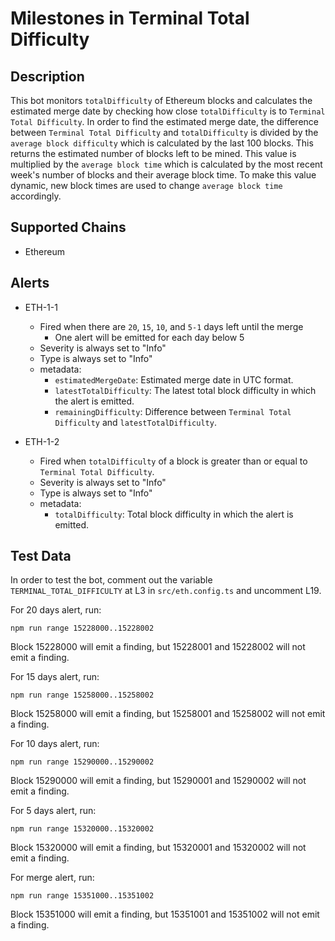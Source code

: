 # Milestones in Terminal Total Difficulty

## Description

This bot monitors `totalDifficulty` of Ethereum blocks and calculates the estimated merge date by checking how close `totalDifficulty` is to `Terminal Total Difficulty`.
In order to find the estimated merge date, the difference between `Terminal Total Difficulty` and `totalDifficulty` is divided by the `average block difficulty` which is calculated by the last 100 blocks. This returns the estimated number of blocks left to be mined. This value is multiplied by the `average block time` which is calculated by the most recent week's number of blocks and their average block time. To make this value dynamic, new block times are used to change `average block time` accordingly.

## Supported Chains

- Ethereum

## Alerts

- ETH-1-1

  - Fired when there are `20`, `15`, `10`, and `5-1` days left until the merge
    - One alert will be emitted for each day below 5
  - Severity is always set to "Info"
  - Type is always set to "Info"
  - metadata:
    - `estimatedMergeDate`: Estimated merge date in UTC format.
    - `latestTotalDifficulty`: The latest total block difficulty in which the alert is emitted.
    - `remainingDifficulty`: Difference between `Terminal Total Difficulty` and `latestTotalDifficulty`.

- ETH-1-2
  - Fired when `totalDifficulty` of a block is greater than or equal to `Terminal Total Difficulty`.
  - Severity is always set to "Info"
  - Type is always set to "Info"
  - metadata:
    - `totalDifficulty`: Total block difficulty in which the alert is emitted.

## Test Data

In order to test the bot, comment out the variable `TERMINAL_TOTAL_DIFFICULTY` at L3 in `src/eth.config.ts` and uncomment L19.

For 20 days alert, run:

```
npm run range 15228000..15228002
```

Block 15228000 will emit a finding, but 15228001 and 15228002 will not emit a finding.

For 15 days alert, run:

```
npm run range 15258000..15258002
```

Block 15258000 will emit a finding, but 15258001 and 15258002 will not emit a finding.

For 10 days alert, run:

```
npm run range 15290000..15290002
```

Block 15290000 will emit a finding, but 15290001 and 15290002 will not emit a finding.

For 5 days alert, run:

```
npm run range 15320000..15320002
```

Block 15320000 will emit a finding, but 15320001 and 15320002 will not emit a finding.

For merge alert, run:

```
npm run range 15351000..15351002
```

Block 15351000 will emit a finding, but 15351001 and 15351002 will not emit a finding.
